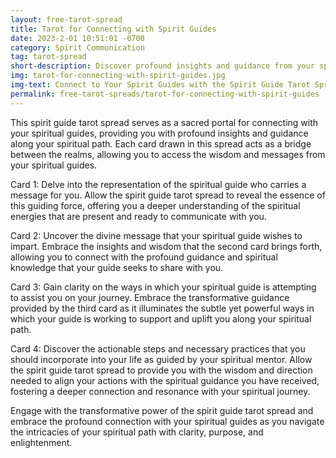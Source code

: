 ```yaml
---
layout: free-tarot-spread
title: Tarot for Connecting with Spirit Guides
date: 2023-2-01 10:51:01 -0700
category: Spirit Communication
tag: tarot-spread
short-description: Discover profound insights and guidance from your spiritual guides with this spirit guide tarot spread. Uncover the messages from your spiritual guides, understand their assistance, and learn the necessary actions to enhance your spiritual journey and connection.
img: tarot-for-connecting-with-spirit-guides.jpg
img-text: Connect to Your Spirit Guides with the Spirit Guide Tarot Spread
permalink: free-tarot-spreads/tarot-for-connecting-with-spirit-guides
---
```

This spirit guide tarot spread serves as a sacred portal for connecting with your spiritual guides, providing you with profound insights and guidance along your spiritual path. Each card drawn in this spread acts as a bridge between the realms, allowing you to access the wisdom and messages from your spiritual guides.

Card 1: Delve into the representation of the spiritual guide who carries a message for you. Allow the spirit guide tarot spread to reveal the essence of this guiding force, offering you a deeper understanding of the spiritual energies that are present and ready to communicate with you.

Card 2: Uncover the divine message that your spiritual guide wishes to impart. Embrace the insights and wisdom that the second card brings forth, allowing you to connect with the profound guidance and spiritual knowledge that your guide seeks to share with you.

Card 3: Gain clarity on the ways in which your spiritual guide is attempting to assist you on your journey. Embrace the transformative guidance provided by the third card as it illuminates the subtle yet powerful ways in which your guide is working to support and uplift you along your spiritual path.

Card 4: Discover the actionable steps and necessary practices that you should incorporate into your life as guided by your spiritual mentor. Allow the spirit guide tarot spread to provide you with the wisdom and direction needed to align your actions with the spiritual guidance you have received, fostering a deeper connection and resonance with your spiritual journey.

Engage with the transformative power of the spirit guide tarot spread and embrace the profound connection with your spiritual guides as you navigate the intricacies of your spiritual path with clarity, purpose, and enlightenment.